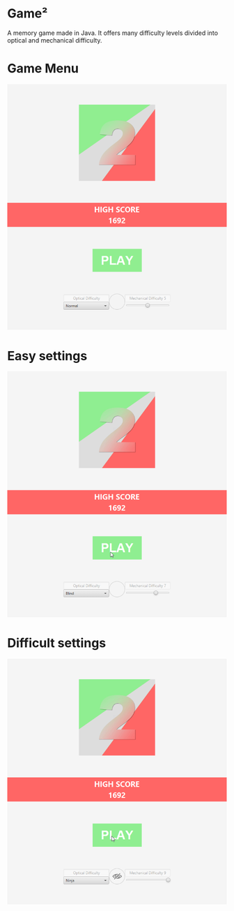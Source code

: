 # Game²
A memory game made in Java. It offers many difficulty levels divided into optical and mechanical difficulty.

# Game Menu
![](screenshots/menu.png)
# Easy settings
![](screenshots/easy_gif.gif)
# Difficult settings
![](screenshots/ninja_gif.gif)
